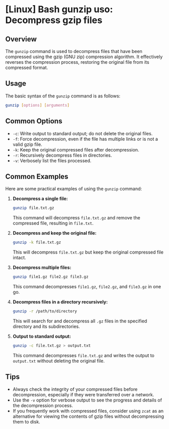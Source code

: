 # [Linux] Bash gunzip uso: Decompress gzip files

## Overview
The `gunzip` command is used to decompress files that have been compressed using the gzip (GNU zip) compression algorithm. It effectively reverses the compression process, restoring the original file from its compressed format.

## Usage
The basic syntax of the `gunzip` command is as follows:

```bash
gunzip [options] [arguments]
```

## Common Options
- `-c`: Write output to standard output; do not delete the original files.
- `-f`: Force decompression, even if the file has multiple links or is not a valid gzip file.
- `-k`: Keep the original compressed files after decompression.
- `-r`: Recursively decompress files in directories.
- `-v`: Verbosely list the files processed.

## Common Examples
Here are some practical examples of using the `gunzip` command:

1. **Decompress a single file:**
   ```bash
   gunzip file.txt.gz
   ```
   This command will decompress `file.txt.gz` and remove the compressed file, resulting in `file.txt`.

2. **Decompress and keep the original file:**
   ```bash
   gunzip -k file.txt.gz
   ```
   This will decompress `file.txt.gz` but keep the original compressed file intact.

3. **Decompress multiple files:**
   ```bash
   gunzip file1.gz file2.gz file3.gz
   ```
   This command decompresses `file1.gz`, `file2.gz`, and `file3.gz` in one go.

4. **Decompress files in a directory recursively:**
   ```bash
   gunzip -r /path/to/directory
   ```
   This will search for and decompress all `.gz` files in the specified directory and its subdirectories.

5. **Output to standard output:**
   ```bash
   gunzip -c file.txt.gz > output.txt
   ```
   This command decompresses `file.txt.gz` and writes the output to `output.txt` without deleting the original file.

## Tips
- Always check the integrity of your compressed files before decompression, especially if they were transferred over a network.
- Use the `-v` option for verbose output to see the progress and details of the decompression process.
- If you frequently work with compressed files, consider using `zcat` as an alternative for viewing the contents of gzip files without decompressing them to disk.